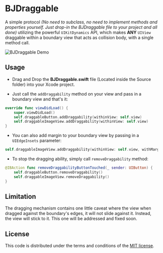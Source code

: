 # BJDraggable
A simple protocol *(No need to subclass, no need to implement methods and properties yourself. Just drop-in the BJDraggable file to your project and all done)* utilizing the powerful `UIKitDynamics` API, which makes **ANY** `UIView` draggable within a boundary view that acts as collision body, with a single method call.

![BJDraggable Demo](https://media.giphy.com/media/yvXWwDtvnhLN7z45vE/giphy.gif)


## Usage

- Drag and Drop the **BJDraggable.swift** file (Located inside the Source folder) into your Xcode project.


- Just call the `addDraggability` method on your view and pass in a boundary view and that's it:

```swift
override func viewDidLoad() {
    super.viewDidLoad()
    self.draggableButton.addDraggability(withinView: self.view)
    self.draggableImageView.addDraggability(withinView: self.view)
}
```


- You can also add margin to your boundary view by passing in a `UIEdgeInsets` parameter:

```swift
self.draggableImageView.addDraggability(withinView: self.view, withMargin: UIEdgeInsets(top: 10, left: 10, bottom: 10, right: 10))
```


- To stop the dragging ability, simply call `removeDraggability` method: 

```swift
@IBAction func removeDraggabilityButtonTouched(_ sender: UIButton) {
    self.draggableButton.removeDraggability()
    self.draggableImageView.removeDraggability()
}
```

## Limitation
The dragging mechanism contains one little caveat where the view when dragged against the boundary's edges, it will not slide against it. Instead, the view will stick to it. This one will be addressed and fixed soon.


## License

This code is distributed under the terms and conditions of the [MIT license](LICENSE).
